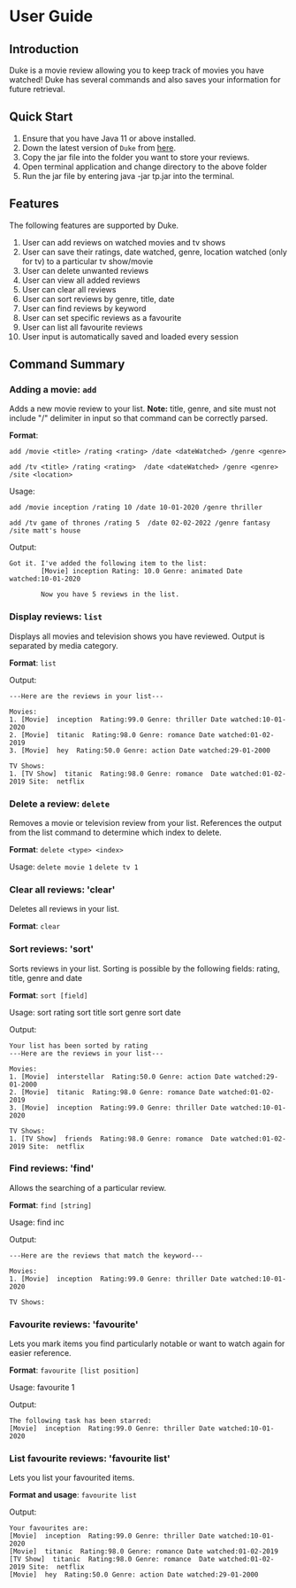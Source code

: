 # User Guide

## Introduction

Duke is a movie review allowing you to keep track of movies you have watched! Duke has several commands and also saves your information for future retrieval.

## Quick Start

1. Ensure that you have Java 11 or above installed.
2. Down the latest version of `Duke` from [here](https://github.com/AY2223S1-CS2113-T18-1/tp/releases/tag/v1.0).
3. Copy the jar file into the folder you want to store your reviews.
4. Open terminal application and change directory to the above folder
5. Run the jar file by entering java -jar tp.jar into the terminal.

## Features 

The following features are supported by Duke.
1) User can add reviews on watched movies and tv shows
2) User can save their ratings, date watched, genre, location watched (only for tv) to a particular tv show/movie
3) User can delete unwanted reviews
4) User can view all added reviews
5) User can clear all reviews
6) User can sort reviews by genre, title, date
7) User can find reviews by keyword
8) User can set specific reviews as a favourite
9) User can list all favourite reviews
10) User input is automatically saved and loaded every session

## Command Summary
### Adding a movie: `add`
Adds a new movie review to your list.
**Note:** title, genre, and site must not include "/" delimiter in input so that command can be correctly parsed.

**Format**: 

`add /movie <title> /rating <rating> /date <dateWatched> /genre <genre>`

`add /tv <title> /rating <rating>  /date <dateWatched> /genre <genre> /site <location>`

Usage: 

`add /movie inception /rating 10 /date 10-01-2020 /genre thriller`

`add /tv game of thrones /rating 5  /date 02-02-2022 /genre fantasy /site matt's house`

Output:
```
Got it. I've added the following item to the list:
        [Movie] inception Rating: 10.0 Genre: animated Date watched:10-01-2020

        Now you have 5 reviews in the list.
```

### Display reviews: `list`
Displays all movies and television shows you have reviewed. Output is separated by media category. 

**Format**: `list`

Output:
```
---Here are the reviews in your list---

Movies:
1. [Movie]  inception  Rating:99.0 Genre: thriller Date watched:10-01-2020
2. [Movie]  titanic  Rating:98.0 Genre: romance Date watched:01-02-2019
3. [Movie]  hey  Rating:50.0 Genre: action Date watched:29-01-2000

TV Shows:
1. [TV Show]  titanic  Rating:98.0 Genre: romance  Date watched:01-02-2019 Site:  netflix

```

### Delete a review: `delete`
Removes a movie or television review from your list. References the output from the list command to determine which index to delete.

**Format**: `delete <type> <index>`

Usage:
`delete movie 1`
`delete tv 1`

### Clear all reviews: 'clear'
Deletes all reviews in your list.

**Format**: `clear`

### Sort reviews: 'sort'
Sorts reviews in your list. Sorting is possible by the following fields:
rating, title, genre and date


**Format**: `sort [field]`

Usage:
sort rating
sort title
sort genre
sort date

Output:
```
Your list has been sorted by rating
---Here are the reviews in your list---

Movies:
1. [Movie]  interstellar  Rating:50.0 Genre: action Date watched:29-01-2000
2. [Movie]  titanic  Rating:98.0 Genre: romance Date watched:01-02-2019
3. [Movie]  inception  Rating:99.0 Genre: thriller Date watched:10-01-2020

TV Shows:
1. [TV Show]  friends  Rating:98.0 Genre: romance  Date watched:01-02-2019 Site:  netflix
```

### Find reviews: 'find'
Allows the searching of a particular review.

**Format**: `find [string]`

Usage: find inc

Output:
```
---Here are the reviews that match the keyword---

Movies:
1. [Movie]  inception  Rating:99.0 Genre: thriller Date watched:10-01-2020

TV Shows:
```

### Favourite reviews: 'favourite'
Lets you mark items you find particularly notable or want to watch again for easier reference.

**Format**: `favourite [list position]`

Usage: favourite 1

Output:
```
The following task has been starred:
[Movie]  inception  Rating:99.0 Genre: thriller Date watched:10-01-2020
```

### List favourite reviews: 'favourite list'
Lets you list your favourited items.

**Format and usage**: `favourite list`

Output:
```
Your favourites are:
[Movie]  inception  Rating:99.0 Genre: thriller Date watched:10-01-2020
[Movie]  titanic  Rating:98.0 Genre: romance Date watched:01-02-2019
[TV Show]  titanic  Rating:98.0 Genre: romance  Date watched:01-02-2019 Site:  netflix
[Movie]  hey  Rating:50.0 Genre: action Date watched:29-01-2000
```

[//]: # (## Command Summary)

[//]: # ()
[//]: # ({Give a 'cheat sheet' of commands here})
